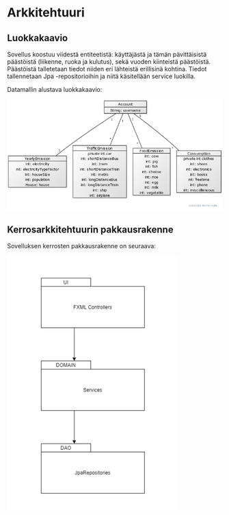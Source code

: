 # Arkkitehtuuri

## Luokkakaavio

Sovellus koostuu viidestä entiteetistä: käyttäjästä ja tämän pävittäisistä päästöistä (liikenne, ruoka ja kulutus), sekä vuoden kiinteistä päästöistä. Päästöistä talletetaan tiedot niiden eri lähteistä erillisinä kohtina. Tiedot tallennetaan Jpa -repositorioihin ja niitä käsitellään service luokilla.

Datamallin alustava luokkakaavio: 

<img src="https://github.com/Juboskar/ot-harjoitustyo/blob/master/Dokumentaatio/Kuvat/luokkakaavio.png" width="900">

## Kerrosarkkitehtuurin pakkausrakenne

Sovelluksen kerrosten pakkausrakenne on seuraava: 

<img src="https://github.com/Juboskar/ot-harjoitustyo/blob/master/Dokumentaatio/Kuvat/pakkauskaavio.png" width="400">
